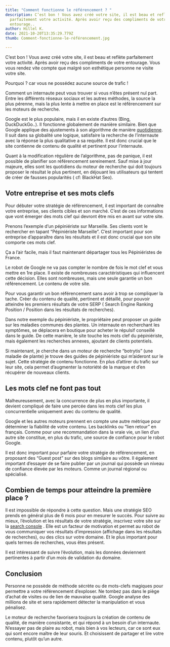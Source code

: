```yaml
---
title: "Comment fonctionne le référencement ? "
description: C’est bon ! Vous avez créé votre site, il est beau et reflète
  parfaitement votre activité. Après avoir reçu des compliments de votre
  entourage..
author: Hillel K.
date: 2021-10-20T13:35:29.779Z
thumb: Comment-fonctionne-le-référencement.jpg

---
```

C’est bon ! Vous avez créé votre site, il est beau et reflète parfaitement votre activité. Après avoir reçu des compliments de votre entourage. Vous vous rendez vite compte que malgré son esthétique personne ne visite votre site.

Pourquoi ? car vous ne possédez aucune source de trafic !

Comment un internaute peut vous trouver si vous n’êtes présent nul part. Entre les différents réseaux sociaux et les autres méthodes, la source la plus pérenne, mais la plus lente à mettre en place est le référencement sur les moteurs de recherche.

Google est le plus populaire, mais il en existe d’autres (Bing, DuckDuckGo..). Il fonctionne globalement de manière similaire. Bien que Google applique des ajustements à son algorithme de manière [quotidienne](https://www.google.com/search/howsearchworks/mission/users/). Il suit dans sa globalité une logique, satisfaire la recherche de l’internaute avec la réponse la plus qualitative a sa requête. Il est donc crucial que le site contienne de contenu de qualité et pertinent pour l’internaute.

Quant à la modification régulière de l’algorithme, pas de panique, il est possible de planifier son référencement sereinement. Sauf mise à jour majeure, elles sont les quotidiens du moteur de recherche qui doit toujours proposer le résultat le plus pertinent, en déjouant les utilisateurs qui tentent de créer de fausses popularités ( cf: BlackHat Seo).

## Votre entreprise et ses mots clefs

Pour débuter votre stratégie de référencement, il est important de connaître votre entreprise, ses clients cibles et son marché. C’est de ces informations que vont émerger des mots clef qui devront être mis en avant sur votre site.

Prenons l’exemple d’un pépiniériste sur Marseille. Ses clients vont le rechercher en tapant “Pépiniériste Marseille”. C’est important pour son entreprise d’apparaître dans les résultats et il est donc crucial que son site comporte ces mots clef.

Ça a l’air facile, mais il faut maintenant départager tous les Pépiniéristes de France.

Le robot de Google ne va pas compter le nombre de fois le mot clef et vous mettre en 1re place. Il existe de nombreuses caractéristiques qui influencent cette décision. Elles sont nombreuses, mais une seule garantie un bon référencement. Le contenu de votre site.

Pour vous garantir un bon référencement sans avoir à trop se compliquer la tache. Créer du contenu de qualité, pertinent et détaillé, pour pouvoir atteindre les premiers résultats de votre SERP ( Search Engine Ranking Position / Position dans les résultats de recherches).

Dans notre exemple du pépiniériste, le propriétaire peut proposer un guide sur les maladies communes des plantes. Un internaute en recherchant les symptômes, se déplacera en boutique pour acheter le répulsif conseillé dans le guide. De cette manière, le site touche les mots clef du pépiniériste, mais également les recherches annexes, ajoutant de clients potentiels.

Si maintenant, je cherche dans un moteur de recherche “botrytis” (une maladie de plante) je trouve des guides de pépiniériste qui m’aideront sur le sujet. Cette stratégie de contenu fonctionne. En plus d’attirer du trafic sur leur site, cela permet d’augmenter la notoriété de la marque et d’en récupérer de nouveaux clients. 

## Les mots clef ne font pas tout

Malheureusement, avec la concurrence de plus en plus importante, il devient compliqué de faire une percée dans les mots clef les plus concurrentielle uniquement avec du contenu de qualité.

Google et les autres moteurs prennent en compte une autre métrique pour déterminer la fiabilité de votre contenu. Les backlinks ou “lien retour” en français. Comme pour une recommandation dans la vraie vie, un lien d’un autre site constitue, en plus du trafic, une source de confiance pour le robot Google.

Il est donc important pour parfaire votre stratégie de référencement, en proposant des “Guest post” sur des blogs similaire au vôtre. Il également important d’essayer de se faire publier par un journal qui possède un niveau de confiance élevée par les moteurs. Comme un journal régional ou spécialisé.

## Combien de temps pour atteindre la première place ? 

Il est impossible de répondre à cette question. Mais une stratégie SEO prends en général plus de 6 mois pour en mesurer le succès. Pour suivre au mieux, l’évolution et les résultats de votre stratégie, inscrivez votre site sur la [](https://search.google.com/search-console/about)[search console](https://search.google.com/search-console/about) . Elle est un facteur de motivation et permet au robot de vous communiquer vos résultats d’impression (affichage dans les résultats de recherches), ou des clics sur votre domaine. Et le plus important pour quels termes de recherches, vous êtes présent.

Il est intéressant de suivre l’évolution, mais les données deviennent pertinentes à partir d’un mois de validation du domaine. 

## Conclusion

Personne ne possède de méthode sécrète ou de mots-clefs magiques pour permettre a votre référencement d’exploser. Ne tombez pas dans le piège d’achat de visites ou de lien de mauvaise qualité. Google analyse des millions de site et sera rapidement détecter la manipulation et vous pénalisez.

Le moteur de recherche favorisera toujours la création de contenu de qualité, de manière consistante, et qui répond à un besoin d’un internaute. N’essayer pas de plaire au robot, mais bien à vos lecteurs, car ce sont eux qui sont encore maître de leur souris. Et choisissent de partager et lire votre contenu, plutôt qu’un autre.